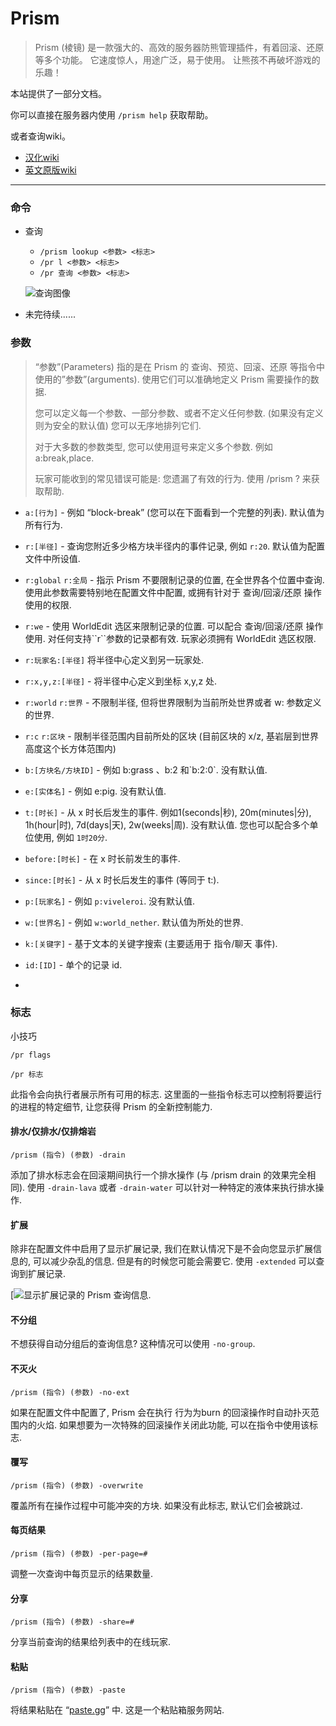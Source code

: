# Prism
> Prism (棱镜) 是一款强大的、高效的服务器防熊管理插件，有着回滚、还原等多个功能。 它速度惊人，用途广泛，易于使用。 让熊孩不再破坏游戏的乐趣！

本站提供了一部分文档。

你可以直接在服务器内使用 `/prism help` 获取帮助。

或者查询wiki。

* [汉化wiki](https://prism-cn.readthedocs.io/zh-cn/latest/index.html)
* [英文原版wiki](https://prism-bukkit.readthedocs.io/en/latest/Welcome.html)

---

### 命令

* 查询
  * `/prism lookup <参数> <标志>`
  * `/pr l <参数> <标志>`
  * `/pr 查询 <参数> <标志>`
  
  ![查询图像](https://prism-cn.readthedocs.io/zh-cn/latest/_images/prism_standard_display.png)

* 未完待续......

### 参数

> “参数”(Parameters) 指的是在 Prism 的 查询、预览、回滚、还原 等指令中使用的”参数”(arguments). 使用它们可以准确地定义 Prism 需要操作的数据.
> 
> 您可以定义每一个参数、一部分参数、或者不定义任何参数. (如果没有定义则为安全的默认值) 您可以无序地排列它们.
> 
> 对于大多数的参数类型, 您可以使用逗号来定义多个参数. 例如 a:break,place.
> 
> 玩家可能收到的常见错误可能是: 您遗漏了有效的行为. 使用 /prism ? 来获取帮助.
>  
+   `a:[行为]` - 例如 “block-break” (您可以在下面看到一个完整的列表). 默认值为所有行为.
    
+   `r:[半径]` - 查询您附近多少格方块半径内的事件记录, 例如 `r:20`. 默认值为配置文件中所设值.
    
+   `r:global` `r:全局` - 指示 Prism 不要限制记录的位置, 在全世界各个位置中查询. 使用此参数需要特别地在配置文件中配置, 或拥有针对于 查询/回滚/还原 操作使用的权限.
    
+   `r:we` - 使用 WorldEdit 选区来限制记录的位置. 可以配合 查询/回滚/还原 操作使用. 对任何支持\`\`r\`\`参数的记录都有效. 玩家必须拥有 WorldEdit 选区权限.
    
+   `r:玩家名:[半径]` 将半径中心定义到另一玩家处.
    
+   `r:x,y,z:[半径]` - 将半径中心定义到坐标 x,y,z 处.
    
+   `r:world` `r:世界` - 不限制半径, 但将世界限制为当前所处世界或者 w: 参数定义的世界.
    
+   `r:c` `r:区块` - 限制半径范围内目前所处的区块 (目前区块的 x/z, 基岩层到世界高度这个长方体范围内)
    
+   `b:[方块名/方块ID]` - 例如 b:grass 、b:2 和\`b:2:0\`. 没有默认值.
    
+   `e:[实体名]` - 例如 e:pig. 没有默认值.
    
+   `t:[时长]` - 从 x 时长后发生的事件. 例如1(seconds|秒), 20m(minutes|分), 1h(hour|时), 7d(days|天), 2w(weeks|周). 没有默认值. 您也可以配合多个单位使用, 例如 `1时20分`.
    
+   `before:[时长]` - 在 x 时长前发生的事件.
    
+   `since:[时长]` - 从 x 时长后发生的事件 (等同于 t:).
    
+   `p:[玩家名]` - 例如 `p:viveleroi`. 没有默认值.
    
+   `w:[世界名]` - 例如 `w:world_nether`. 默认值为所处的世界.
    
+   `k:[关键字]` - 基于文本的关键字搜索 (主要适用于 指令/聊天 事件).
    
+   `id:[ID]` - 单个的记录 id.
+   

### 标志

小技巧

`/pr flags`

`/pr 标志`

此指令会向执行者展示所有可用的标志. 这里面的一些指令标志可以控制将要运行的进程的特定细节, 让您获得 Prism 的全新控制能力.

#### 排水/仅排水/仅排熔岩

`/prism (指令) (参数) -drain`

添加了排水标志会在回滚期间执行一个排水操作 (与 /prism drain 的效果完全相同). 使用 `-drain-lava` 或者 `-drain-water` 可以针对一种特定的液体来执行排水操作.

#### 扩展

除非在配置文件中启用了显示扩展记录, 我们在默认情况下是不会向您显示扩展信息的, 可以减少杂乱的信息. 但是有的时候您可能会需要它. 使用 `-extended` 可以查询到扩展记录.

[![显示扩展记录的 Prism 查询信息.](https://prism-cn.readthedocs.io/zh-cn/latest/_images/prism_extended_display.png)

#### 不分组

不想获得自动分组后的查询信息? 这种情况可以使用 `-no-group`.

#### 不灭火

`/prism (指令) (参数) -no-ext`

如果在配置文件中配置了, Prism 会在执行 行为为burn 的回滚操作时自动扑灭范围内的火焰. 如果想要为一次特殊的回滚操作关闭此功能, 可以在指令中使用该标志.

#### 覆写

`/prism (指令) (参数) -overwrite`

覆盖所有在操作过程中可能冲突的方块. 如果没有此标志, 默认它们会被跳过.

#### 每页结果

`/prism (指令) (参数) -per-page=#`

调整一次查询中每页显示的结果数量.

#### 分享

`/prism (指令) (参数) -share=#`

分享当前查询的结果给列表中的在线玩家.

#### 粘贴

`/prism (指令) (参数) -paste`

将结果粘贴在 “[paste.gg](https://paste.gg)” 中. 这是一个粘贴箱服务网站.